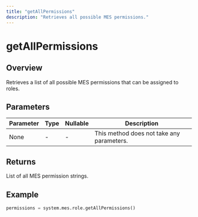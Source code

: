 ```yaml
---
title: "getAllPermissions"
description: "Retrieves all possible MES permissions."
---
```


# getAllPermissions

## Overview
Retrieves a list of all possible MES permissions that can be assigned to roles.

## Parameters
| Parameter | Type | Nullable | Description                               |
|-----------|------|----------|-------------------------------------------|
| None      | -    | -        | This method does not take any parameters. |

## Returns
List of all MES permission strings.

## Example
```python
permissions = system.mes.role.getAllPermissions()
```
